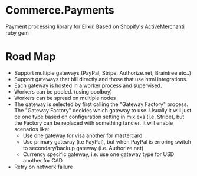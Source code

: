 Commerce.Payments
=================

Payment processing library for Elixir. Based on [Shopify's](http://shopify.com) [ActiveMerchanti](http://github.com/Shopify/active_merchant) ruby gem

Road Map
================

- Support multiple gateways (PayPal, Stripe, Authorize.net, Braintree etc..)
- Support gateways that bill directly and those that use html integrations.
- Each gateway is hosted in a worker process and supervised.
- Workers can be pooled. (using poolboy)
- Workers can be spread on multiple nodes
- The gateway is selected by first calling the "Gateway Factory" process. The "Gateway Factory" decides which gateway to use. Usually it will just be one type based on configuration setting in mix.exs (i.e. Stripe), but the Factory can be replaced with something fancier. It will enable scenarios like:
    - Use one gateway for visa another for mastercard
    - Use primary gateway (i.e PayPal), but when PayPal is erroring switch to secondary/backup gateway (i.e. Authorize.net)
    - Currency specific gateway, i.e. use one gateway type for USD another for CAD
- Retry on network failure
